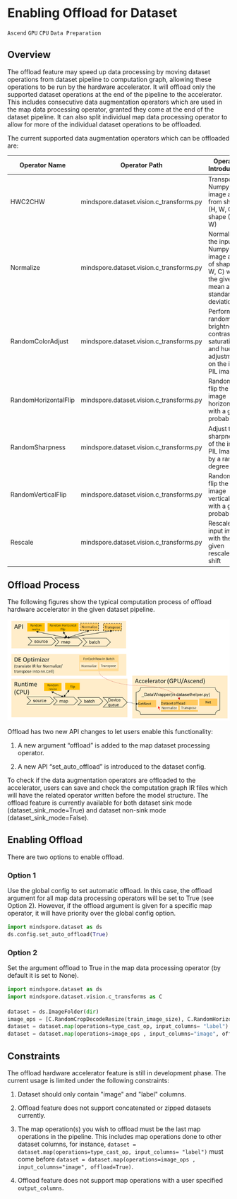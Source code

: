 # Enabling Offload for Dataset

`Ascend` `GPU` `CPU` `Data Preparation`

## Overview

The offload feature may speed up data processing by moving dataset operations from dataset pipeline to computation graph, allowing these operations to be run by the hardware accelerator. It will offload only the supported dataset operations at the end of the pipeline to the accelerator. This includes consecutive data augmentation operators which are used in the map data processing operator, granted they come at the end of the dataset pipeline. It can also split individual map data processing operator to allow for more of the individual dataset operations to be offloaded.

The current supported data augmentation operators which can be offloaded are:

| Operator Name |  Operator Path |  Operator Introduction |
|---------- |--------------|-------------|
|  HWC2CHW |  mindspore.dataset.vision.c_transforms.py | Transpose a Numpy image array from shape (H, W, C) to shape (C, H, W) |
|  Normalize |  mindspore.dataset.vision.c_transforms.py |  Normalize the input Numpy image array of shape (H, W, C) with the given mean and standard deviation |
| RandomColorAdjust |  mindspore.dataset.vision.c_transforms.py |  Perform a random brightness, contrast, saturation, and hue adjustment on the input PIL image |
| RandomHorizontalFlip |  mindspore.dataset.vision.c_transforms.py |  Randomly flip the input image horizontally with a given probability  |
| RandomSharpness |   mindspore.dataset.vision.c_transforms.py |  Adjust the sharpness of the input PIL Image by a random degree |
| RandomVerticalFlip |  mindspore.dataset.vision.c_transforms.py |  Randomly flip the input image vertically with a given probability |
| Rescale |   mindspore.dataset.vision.c_transforms.py |  Rescale the input image with the given rescale and shift |

## Offload Process

The following figures show the typical computation process of offload hardware accelerator in the given dataset pipeline.

![offload](images/offload_process.PNG)

Offload has two new API changes to let users enable this functionality:

1. A new argument “offload” is added to the map dataset processing operator.

2. A new API “set_auto_offload” is introduced to the dataset config.

To check if the data augmentation operators are offloaded to the accelerator, users can save and check the computation graph IR files which will have the related operator written before the model structure. The offload feature is currently available for both dataset sink mode (dataset_sink_mode=True) and dataset non-sink mode (dataset_sink_mode=False).

## Enabling Offload

There are two options to enable offload.  

### Option 1

Use the global config to set automatic offload. In this case, the offload argument for all map data processing operators will be set to True (see Option 2). However, if the offload argument is given for a specific map operator, it will have priority over the global config option.

```python
import mindspore.dataset as ds
ds.config.set_auto_offload(True)
```

### Option 2

Set the argument offload to True in the map data processing operator (by default it is set to None).  

```python
import mindspore.dataset as ds
import mindspore.dataset.vision.c_transforms as C

dataset = ds.ImageFolder(dir)
image_ops = [C.RandomCropDecodeResize(train_image_size), C.RandomHorizontalFlip(prob=0.5), C.Normalize(mean=mean, std=std), C.HWC2CHW()]
dataset = dataset.map(operations=type_cast_op, input_columns= "label")
dataset = dataset.map(operations=image_ops , input_columns="image", offload=True)
```

## Constraints

The offload hardware accelerator feature is still in development phase. The current usage is limited under the following constraints:

1. Dataset should only contain "image" and "label" columns.  

2. Offload feature does not support concatenated or zipped datasets currently.  

3. The map operation(s) you wish to offload must be the last map operations in the pipeline. This includes map operations done to other dataset columns, for instance, `dataset = dataset.map(operations=type_cast_op, input_columns= "label")` must come before `dataset = dataset.map(operations=image_ops , input_columns="image", offload=True)`.

4. Offload feature does not support map operations with a user specified `output_columns`.
